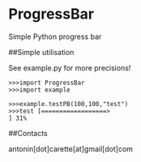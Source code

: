 # ProgressBar
Simple Python progress bar

##Simple utilisation

See example.py for more precisions!


```
>>>import ProgressBar
>>>import example

>>>example.testPB(100,100,"test")
>>>test [==================>                                                                     ] 31%

```

##Contacts

antonin[dot]carette[at]gmail[dot]com